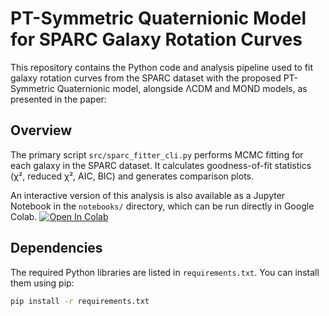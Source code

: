 # PT-Symmetric Quaternionic Model for SPARC Galaxy Rotation Curves

This repository contains the Python code and analysis pipeline used to fit galaxy rotation curves from the SPARC dataset with the proposed PT-Symmetric Quaternionic model, alongside ΛCDM and MOND models, as presented in the paper:


## Overview

The primary script `src/sparc_fitter_cli.py` performs MCMC fitting for each galaxy in the SPARC dataset. It calculates goodness-of-fit statistics (χ², reduced χ², AIC, BIC) and generates comparison plots.

An interactive version of this analysis is also available as a Jupyter Notebook in the `notebooks/` directory, which can be run directly in Google Colab.
[![Open In Colab](https://colab.research.google.com/assets/colab-badge.svg)](https://colab.research.google.com/github/ice91/PT_Quaternionic_Galaxy_Fits/blob/main/notebooks/quaternionic_sparc_analysis.ipynb)

## Dependencies

The required Python libraries are listed in `requirements.txt`. You can install them using pip:

```bash
pip install -r requirements.txt
